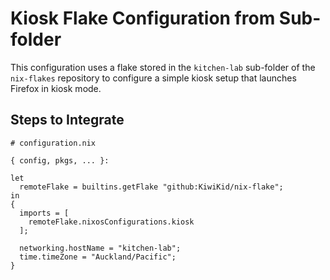 # Kiosk Flake Configuration from Sub-folder

This configuration uses a flake stored in the `kitchen-lab` sub-folder of the `nix-flakes` repository to configure a simple kiosk setup that launches Firefox in kiosk mode.

## Steps to Integrate


```
# configuration.nix

{ config, pkgs, ... }:

let
  remoteFlake = builtins.getFlake "github:KiwiKid/nix-flake";
in
{
  imports = [
    remoteFlake.nixosConfigurations.kiosk
  ];

  networking.hostName = "kitchen-lab";
  time.timeZone = "Auckland/Pacific";
}

```
